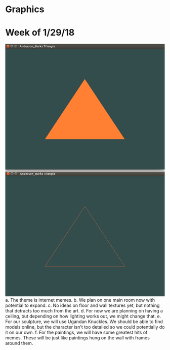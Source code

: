 # Graphics

# Week of 1/29/18
![alt text](https://github.com/Strider102/Graphics/blob/master/images/Triangle%201.png)
![alt text](https://github.com/Strider102/Graphics/blob/master/images/Triangle%202.png)
	a. The theme is internet memes.
	b. We plan on one main room now with potential to expand.
	c. No ideas on floor and wall textures yet, but nothing that detracts too much from the art.
	d. For now we are planning on having a ceiling, but depending on how lighting works out, we might change that.
	e. For our sculpture, we will use Ugandan Knuckles. We should be able to find models online, but the character isn't too detailed so we could potentially do it on our own.
	f. For the paintings, we will have some greatest hits of memes. These will be just like paintings hung on the wall with frames around them.
